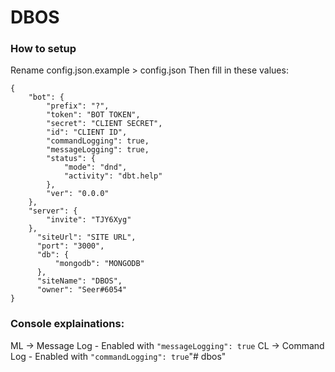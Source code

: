 # DBOS
### How to setup
Rename config.json.example > config.json
Then fill in these values:
```
{
	"bot": {
		"prefix": "?",
		"token": "BOT TOKEN",
		"secret": "CLIENT SECRET",
		"id": "CLIENT ID",
		"commandLogging": true,
		"messageLogging": true,
		"status": {
			"mode": "dnd",
            "activity": "dbt.help"
		},
		"ver": "0.0.0"
	},
	"server": {
		"invite": "TJY6Xyg"
	},
	  "siteUrl": "SITE URL",
	  "port": "3000",
	  "db": {
		  "mongodb": "MONGODB"
	  },
	  "siteName": "DBOS",
      "owner": "Seer#6054"
}
```
### Console explainations:
ML -> Message Log - Enabled with `"messageLogging": true`
CL -> Command Log - Enabled with `"commandLogging": true`"# dbos" 
